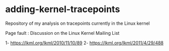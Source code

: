 adding-kernel-tracepoints
=========================

Repository of my analysis on tracepoints currently in the Linux kernel

Page fault : Discussion on the Linux Kernel Mailing List

1- https://lkml.org/lkml/2010/11/10/89
2- https://lkml.org/lkml/2011/4/29/488
